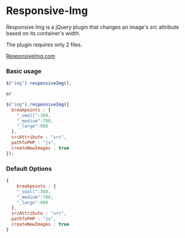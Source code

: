 Responsive-Img
==============

Responsive Img is a jQuery plugin that changes an image's src attribute based on its container's width.

The plugin requires only 2 files.

<a href='http://responsiveimg.com'>ResponsiveImg.com</a>

### Basic usage

```javascript
$("img").responsiveImg();

or

$("img").responsiveImg({
  breakpoints : {
    "_small":360,
    "_medium":780,
    "_large":900
  },
  srcAttribute : "src",
  pathToPHP : "js",
  createNewImages : true
});
```

### Default Options

```javascript
{
	breakpoints : {
    "_small":360,
    "_medium":780,
    "_large":900
  },
  srcAttribute : "src",
  pathToPHP : "js",
  createNewImages : true
}
```
